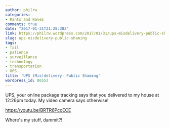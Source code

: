 ```yaml
---
author: philrw
categories:
- Rants and Raves
comments: true
date: "2017-01-31T21:28:38Z"
link: https://philrw.wordpress.com/2017/01/31/ups-misdelivery-public-shaming/
slug: ups-misdelivery-public-shaming
tags:
- fail
- patience
- surveillance
- technology
- transportation
- UPS
title: 'UPS (Mis)delivery: Public Shaming'
wordpress_id: 86553
---
```


UPS, your online package tracking says that you delivered to my house at 12:26pm today. My video camera says otherwise!

https://youtu.be/BRTR6PcoECE

Where's my stuff, dammit?!
